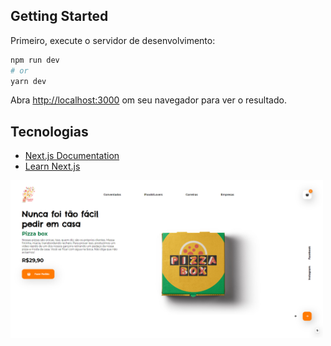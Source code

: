

## Getting Started

Primeiro, execute o servidor de desenvolvimento:

```bash
npm run dev
# or
yarn dev
```

Abra [http://localhost:3000](http://localhost:3000) om seu navegador para ver o resultado.

## Tecnologias

- [Next.js Documentation](https://nextjs.org/docs) 
- [Learn Next.js](https://nextjs.org/learn) 

<img src="https://github.com/AnGaIs/Foodts/blob/master/foodst.png" width="500" alt="Foodst"/>

